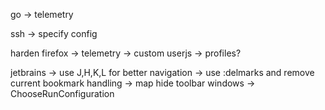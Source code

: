 go
 -> telemetry

ssh
 -> specify config

harden firefox
  -> telemetry
  -> custom userjs
  -> profiles?

jetbrains
 -> use J,H,K,L for better navigation
 -> use :delmarks and remove current bookmark handling
 -> map hide toolbar windows
  -> ChooseRunConfiguration

